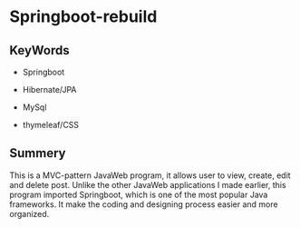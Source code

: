# Springboot-rebuild

## KeyWords

* Springboot

* Hibernate/JPA

* MySql

* thymeleaf/CSS

## Summery 

This is a MVC-pattern JavaWeb program, it allows user to view, create, edit and delete post. Unlike the other JavaWeb applications I made earlier, this program imported Springboot, which is one of the most popular Java frameworks. It make the coding and designing process easier and more organized.
